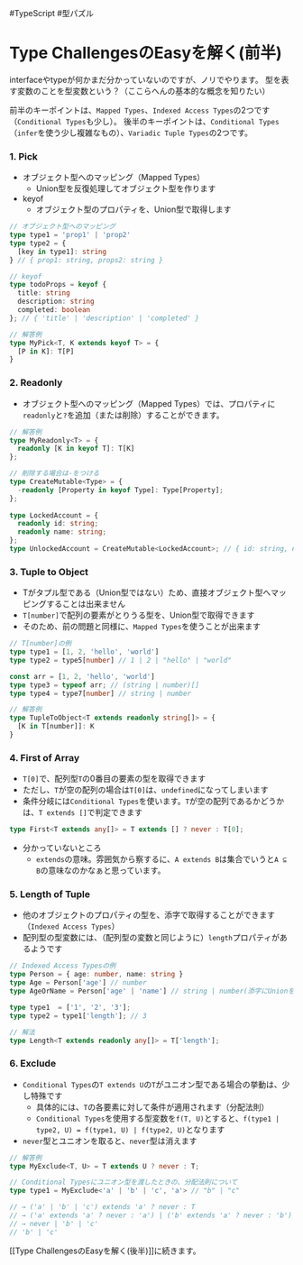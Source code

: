 #TypeScript #型パズル

# Type ChallengesのEasyを解く(前半)

interfaceやtypeが何かまだ分かっていないのですが、ノリでやります。
型を表す変数のことを型変数という？（ここらへんの基本的な概念を知りたい）

前半のキーポイントは、`Mapped Types`、`Indexed Access Types`の2つです（`Conditional Types`も少し）。
後半のキーポイントは、`Conditional Types`（`infer`を使う少し複雑なもの）、`Variadic Tuple Types`の2つです。

### 1. Pick

- オブジェクト型へのマッピング（Mapped Types）
  - Union型を反復処理してオブジェクト型を作ります
- keyof
  - オブジェクト型のプロパティを、Union型で取得します

```ts
// オブジェクト型へのマッピング
type type1 = 'prop1' | 'prop2'
type type2 = {
  [key in type1]: string
} // { prop1: string, props2: string }

// keyof
type todoProps = keyof {
  title: string
  description: string
  completed: boolean
}; // { 'title' | 'description' | 'completed' }

// 解答例
type MyPick<T, K extends keyof T> = {
  [P in K]: T[P]
}
```

### 2. Readonly

- オブジェクト型へのマッピング（Mapped Types）では、プロパティに`readonly`と`?`を追加（または削除）することができます。

```ts
// 解答例
type MyReadonly<T> = {
  readonly [K in keyof T]: T[K]
};

// 削除する場合は-をつける
type CreateMutable<Type> = {
  -readonly [Property in keyof Type]: Type[Property];
};
 
type LockedAccount = {
  readonly id: string;
  readonly name: string;
};
type UnlockedAccount = CreateMutable<LockedAccount>; // { id: string, name: string }
```

### 3. Tuple to Object
- Tがタプル型である（Union型ではない）ため、直接オブジェクト型へマッピングすることは出来ません
- `T[number]`で配列の要素がとりうる型を、Union型で取得できます
- そのため、前の問題と同様に、`Mapped Types`を使うことが出来ます

```ts
// T[number]の例
type type1 = [1, 2, 'hello', 'world']
type type2 = type5[number] // 1 | 2 | "hello" | "world"

const arr = [1, 2, 'hello', 'world']
type type3 = typeof arr; // (string | number)[]
type type4 = type7[number] // string | number

// 解答例
type TupleToObject<T extends readonly string[]> = {
  [K in T[number]]: K
}
```

### 4. First of Array

- `T[0]`で、配列型`T`の0番目の要素の型を取得できます
- ただし、`T`が空の配列の場合は`T[0]`は、`undefined`になってしまいます
- 条件分岐には`Conditional Types`を使います。`T`が空の配列であるかどうかは、`T extends []`で判定できます

```ts
type First<T extends any[]> = T extends [] ? never : T[0];
```

- 分かっていないところ
  - `extends`の意味。雰囲気から察するに、`A extends B`は集合でいうと`A ⊆ B`の意味なのかなぁと思っています。

### 5. Length of Tuple

- 他のオブジェクトのプロパティの型を、添字で取得することができます（`Indexed Access Types`）
- 配列型の型変数には、（配列型の変数と同じように）`length`プロパティがあるようです

```ts
// Indexed Access Typesの例
type Person = { age: number, name: string }
type Age = Person['age'] // number
type AgeOrName = Person['age' | 'name'] // string | number(添字にUnionを指定することもできます)

type type1  = ['1', '2', '3'];
type type2 = type1['length']; // 3

// 解法
type Length<T extends readonly any[]> = T['length'];
```

### 6. Exclude

- `Conditional Types`の`T extends U`の`T`がユニオン型である場合の挙動は、少し特殊です
  - 具体的には、`T`の各要素に対して条件が適用されます（分配法則）
  - `Conditional Types`を使用する型変数を`f(T, U)`とすると、`f(type1 | type2, U) = f(type1, U) | f(type2, U)`となります
- `never`型とユニオンを取ると、`never`型は消えます


```ts
// 解答例
type MyExclude<T, U> = T extends U ? never : T;

// Conditional Typesにユニオン型を渡したときの、分配法則について
type type1 = MyExclude<'a' | 'b' | 'c', 'a'> // "b" | "c"

// → ('a' | 'b' | 'c') extends 'a' ? never : T
// → ('a' extends 'a' ? never : 'a') | ('b' extends 'a' ? never : 'b') | ('c' extends 'a' ? never : 'c')
// → never | 'b' | 'c'
// 'b' | 'c'
```

[[Type ChallengesのEasyを解く(後半)]]に続きます。